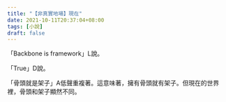 ```yaml
---
title: "【非真實地場】現在"
date: 2021-10-11T20:37:04+08:00
tags: [小說]
draft: false
---
```


「Backbone is framework」L說。  

「True」D說。  

「骨頭就是架子」A低聲重複著。這意味著，擁有骨頭就有架子。但現在的世界裡，骨頭和架子顯然不同。